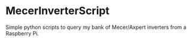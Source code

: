 # MecerInverterScript
Simple python scripts to query my bank of Mecer/Axpert inverters from a Raspberry Pi.

